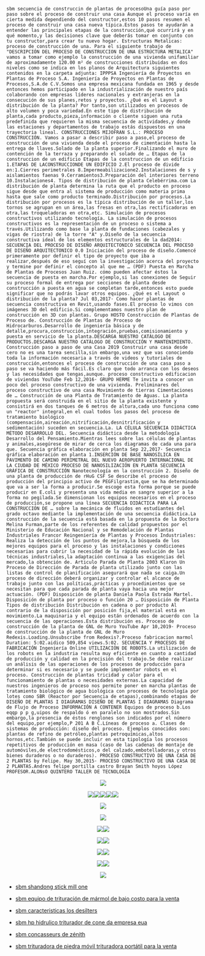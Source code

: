 
```
sbm secuencia de construccin de plantas de procesoUna guía paso por paso sobre el proceso de construir una casa Aunque el proceso varía en cierta medida dependiendo del constructor,estos 10 pasos resumen el proceso de construir una casa nueva típica.Estos pasos te ayudarán a entender las principales etapas de la construcción,qué ocurrirá y en qué momento,y las decisiones clave que deberás tomar en conjunto con tu constructor,para crear tu nuevo hogar. Estructuras Metalicas: proceso de construcción de una. Para el siguiente trabajo de "DESCRIPCIÓN DEL PROCESO DE CONSTRUCCION DE UNA ESTRÚCTURA METALICA" vamos a tomar como ejemplo la construcción de una vivienda unifamiliar de aproximadamente 120.00 m² de construcciones distribuidas en dos niveles como se indica en los planos de Arquitectura siguientes contenidos en la carpeta adjunta: IPPPSA Ingeniería de Proyectos en Plantas de Proceso S.A. Ingeniería de Proyectos en Plantas de Procesos,S.A.de C.V.Somos una empresa mexicana fundada en 1965 y desde entonces hemos participado en la industrialización de nuestro país colaborando con empresas líderes nacionales y extranjeras en la consecución de sus planes,retos y proyectos. ¿Qué es el Layout o distribución de la planta? Por tanto,son utilizados en procesos de alto volumen y poca variedad.En este tipo de distribución de planta,cada producto,pieza,información o cliente siguen una ruta predefinida que requieren la misma secuencia de actividades,y donde las estaciones y departamentos de trabajo estás dispuestos en una trayectoria lineal. CONSTRUCCIONES MIJOFRAN S.L.: PROCESO CONSTRUCCIÓN. Vamos a pasar a describir paso a paso,el proceso de construcción de una vivienda desde el proceso de cimentación hasta la entrega de llaves.Solado de la planta superior.Finalizando el muro de contención de la terraza y preparando el solado de … Etapas de la construccion de un edificio Etapas de la construccion de un edificio 1.ETAPAS DE LACONSTRUCCIONDE UN EDIFICIO 2.El proceso de divide en:1.Cierres perimetrales 8.Impermeabilizacione2.Instalaciones de s y aislamientos faenas 9.Cerramientos3.Preparación del interiores terreno 10.Instalaciones4. Tipos de distribución de planta Celebérrima.com La distribución de planta determina la ruta que el producto en proceso sigue desde que entra al sistema de producción como materia prima hasta que sale como producto terminado.Distribución por procesos.La distribución por procesos es la típica distribución de un taller,los tornos se agrupan en un área,las fresas en otra,las rectificadoras en otra,las troqueladoras en otra,etc. Simulación de procesos constructivos utilizando tecnología. La simulación de procesos constructivos es la representación de un proceso o sistema a través.Utilizando como base la planta de fundaciones (cabezales y vigas de riostra) de la torre "A" y.Diseño de la secuencia constructiva ideal de los elementos estructurales de la dad2014: SECUENCIA DEL PROCESO DE DISEÑO ARQUITECTONICO SECUENCIA DEL PROCESO DE DISEÑO ARQUITECTONICO 0.0 Iniciación del proceso de diseño.Comencé primeramente por definir el tipo de proyecto que iba a realizar,después de eso seguí con la investigación acerca del proyecto y termine por definir el concepto al que me … (PDF) Puesta en Marcha de Plantas de Procesos Juan Ruiz. cómo pueden afectar éstos la secuencia de puesta en marcha.Por ejemplo,si las conexiones de Seguir su proceso formal de entrega por secciones de planta desde construcción a puesta en agua se completan tarde,entonces esto puede significar que no podrás lavar otros equipos. ¿Qué es el Layout o distribución de la planta? Jul 03,2017· Como hacer plantas de secuencia constructiva en Revit,usando fases.El proceso lo vimos con imágenes 3D del edificio.Si complementamos nuestro plan de construcción en 3D con plantas. Grupo HOSTO Construcción de Plantas de Proceso de. Construcción de Plantas de Proceso de Hidrocarburos.Desarrollo de ingeniería básica y de detalle,procura,construcción,integración,pruebas,comisionamiento y puesta en servicio de la planta.DESCARGA NUESTRO CATÁLOGO DE PRODUCTOS.DESCARGA NUESTRO CATÁLOGO DE CONSTRUCCIÓN Y MANTENIMIENTO. ️ Construcción paso a paso de una Casa 2019 Construir una casa desde cero no es una tarea sencilla,sin embargo,una vez que vas conociendo toda la información necesaria a través de videos y tutoriales de construcción,entonces el proceso de construcción de una casa paso a paso se va haciendo más fácil.Es claro que todo arranca con los deseos y las necesidades que tengas,aunque. proceso constructivo edificacion de viviendas YouTube Feb 12,2016· GRUPO HERME Te invita a conocer un poco del proceso constructivo de una vivienda. Preliminares del proceso constructivo de una casa Movimiento de tierras Cimentaciones de … Construcción de una Planta de Tratamiento de Aguas. La planta propuesta será construida en el sitio de la planta existente y consistirá en dos tanques de 6 metros de altura,cada uno funciona como un "reactor" integral,en el cual todos los pasos del proceso de tratamiento biológico (compensación,aireación,nitrificación,desnitrificación y sedimentación) suceden en secuencia.La. LA CÉLULA SECUENCIA DIDÁCTICA MÉTODO DESARROLLO DEL. Secuencia didáctica desde la metodología Desarrollo del Pensamiento.Mientras lees sobre las células de plantas y animales,asegúrese de mirar de cerca los diagramas de cada una para que. Secuencia gráfica elaboración en planta Sep 22,2017· Secuencia gráfica elaboración en planta 1.INSERCIÓN DE BASE NANOSÍLICA EN PAVIMENTO DE CAMINO PERIMETRAL DEL NUEVO AEROPUERTO INTERNACIONAL DE LA CIUDAD DE MÉXICO PROCESO DE NANOSILIZACIÓN EN PLANTA SECUENCIA GRÁFICA DE CONSTRUCCIÓN Nanotecnología en la construcción 2. Diseño de una planta de producción de rHuG CSF Se describe el proceso de producción del principio activo de PEGFilgrastim,que se ha determinado que va a ser la forma a producir.Se escoge esta forma porque se puede producir en E.coli y presenta una vida media en sangre superior a la forma no pegilada.Se dimensionan los equipos necesarios en el proceso de producción,se propone una línea SECUENCIA DIDÁCTICA PARA LA CONSTRUCCIÓN DE … sobre la mecánica de fluidos en estudiantes del grado octavo mediante la implementación de una secuencia didáctica.La construcción de la secuencia está basada en la propuesta de la Doctora Melina Furman,parte de los referentes de calidad propuestos por el Ministerio de Educación Nacional y se Remodelación de Plantas Industriales Francor Reingeniería de Plantas y Procesos Industriales: Realiza la detección de los puntos de mejora,la búsqueda de los mejores equipos para el proceso y las instalaciones y condiciones necesarias para cubrir la necesidad de la rápida evolución de las técnicas industriales,la adaptación continua a las exigencias del mercado,la obtención de. Articulo Parada de Planta 2003 Klaron Un Proceso de Dirección de Parada de planta utilizado junto con las listas de control de planificación asegurará que nada se caiga.Un proceso de dirección deberá organizar y controlar el alcance de trabajo junto con las políticas,prácticas y procedimientos que se necesitan para que cada parada de planta vaya hacia una mejor actuación. (PDF) Disposición de planta Daniela Paola Estrada Martel. Disposición de planta por proceso o función 20 … Disposición de Planta Tipos de distribución Distribución en cadena o por producto Al contrario de la disposición por posición fija,el material está en movimiento.La maquinaria y el equipo están ordenados de acuerdo con la secuencia de las operaciones.Esta distribución es. Proceso de construcción de la planta de GNL de Muro YouTube Apr 10,2019· Proceso de construcción de la planta de GNL de Muro Redexis.Loading.Unsubscribe from Redexis?.Proceso fabricacion marmol Duration: 5:02.aidico 509,854 views.5:02. SECUENCIA Y PROCESOS DE FABRICACIÓN Ingeniería Online UTILIZACIÓN DE ROBOTS.La utilización de los robots en la industria resulta muy eficiente en cuanto a cantidad de producción y calidad en la precisión del trabajo.Se debe realizar un análisis de las operaciones de los procesos de producción para determinar si es necesario y se puede implementar robots en el proceso. Construcción de plantas tricidad y calor para el funcionamiento de plantas o necesidades externas.La capacidad de nuestros ingenieros de proceso nos permite poner en marcha plantas de tratamiento biológico de agua biológica con procesos de tecnología por lotes como SBR (Reactor por Secuencia de etapas),combinando etapas de DISEÑO DE PLANTAS I DIAGRAMAS DISEÑO DE PLANTAS I DIAGRAMAS Diagrama de Flujo de Proceso INFORMACIÓN A CONTENER Equipos de proceso b.Los eqqp p p g,uipos de respaldo ó en paralelo no son mostrados.Sin embargo,la presencia de éstos renglones son indicados por el número del equipo,por ejemplo,P 201 A B C.Líneas de proceso a. Clases de sistemas de producción: diseño del proceso. Ejemplos conocidos son: plantas de refino de petróleo,plantas petroquímicas,altos hornos,etc.También se puede incluir en esta tipología los procesos repetitivos de producción en masa (caso de las cadenas de montaje de automóviles,de electrodomésticos,o del calzado,embotelladoras,y otros bienes duraderos o no duraderos). PROCESO CONSTRUCTIVO DE UNA CASA DE 2 PLANTAS by Felipe. May 30,2015· PROCESO CONSTRUCTIVO DE UNA CASA DE 2 PLANTAS.Andres felipe portilla castro Brayan Smith hoyos López PROFESOR.ALONsO QUINTERO TALLER DE TECNOLOGIA 
```

<div align="center">

<a href="https://es-crusher.shibang-china.com/github&k=sbm+secuencia+de+construccin+de+plantas+de+proceso"><img src="https://static.shibang-china.com/es/crusher/logo.jpg"></a>

<a href="https://es-crusher.shibang-china.com/github&k=sbm+secuencia+de+construccin+de+plantas+de+proceso"><img src="https://static.shibang-china.com/es/crusher/index.jpg"></a><a href="https://es-crusher.shibang-china.com/material.htmlgithub&k=sbm+secuencia+de+construccin+de+plantas+de+proceso"><img src="https://static.shibang-china.com/es/crusher/material.jpg"></a><a href="https://es-crusher.shibang-china.com/application.htmlgithub&k=sbm+secuencia+de+construccin+de+plantas+de+proceso"><img src="https://static.shibang-china.com/es/crusher/application.jpg"></a><a href="https://es-crusher.shibang-china.com/aboutus.htmlgithub&k=sbm+secuencia+de+construccin+de+plantas+de+proceso"><img src="https://static.shibang-china.com/es/crusher/aboutus.jpg"></a><a href="https://es-crusher.shibang-china.com/contact.htmlgithub&k=sbm+secuencia+de+construccin+de+plantas+de+proceso"><img src="https://static.shibang-china.com/es/crusher/contact.jpg"></a>

<a href="https://es-crusher.shibang-china.com/github&k=sbm+secuencia+de+construccin+de+plantas+de+proceso"><img src="https://static.shibang-china.com/es/crusher/banner.jpg"></a>

<a href="https://swt.shibang-china.com/github&k=sbm+secuencia+de+construccin+de+plantas+de+proceso"><img src="https://static.shibang-china.com/es/crusher/text.jpg"></a>

<a href="https://swt.shibang-china.com/github&k=sbm+secuencia+de+construccin+de+plantas+de+proceso"><img src="https://static.shibang-china.com/es/crusher/chat.jpg"></a><a href="https://es-crusher.shibang-china.com/contact.htmlgithub&k=sbm+secuencia+de+construccin+de+plantas+de+proceso"><img src="https://static.shibang-china.com/es/crusher/message.jpg"></a>

<a href="https://es-crusher.shibang-china.com/products/pe.htmlgithub&k=sbm+secuencia+de+construccin+de+plantas+de+proceso"><img src="https://static.shibang-china.com/es/crusher/pe.jpg"></a><a href="https://es-crusher.shibang-china.com/products/pf.htmlgithub&k=sbm+secuencia+de+construccin+de+plantas+de+proceso"><img src="https://static.shibang-china.com/es/crusher/pf.jpg"></a>

<a href="https://es-crusher.shibang-china.com/products/hpt.htmlgithub&k=sbm+secuencia+de+construccin+de+plantas+de+proceso"><img src="https://static.shibang-china.com/es/crusher/hpt.jpg"></a><a href="https://es-crusher.shibang-china.com/products/vsi.htmlgithub&k=sbm+secuencia+de+construccin+de+plantas+de+proceso"><img src="https://static.shibang-china.com/es/crusher/vsi.jpg"></a>

<a href="https://es-crusher.shibang-china.com/products/klv.htmlgithub&k=sbm+secuencia+de+construccin+de+plantas+de+proceso"><img src="https://static.shibang-china.com/es/crusher/klv.jpg"></a><a href="https://es-crusher.shibang-china.com/products/portable.htmlgithub&k=sbm+secuencia+de+construccin+de+plantas+de+proceso"><img src="https://static.shibang-china.com/es/crusher/portable.jpg"></a>

<a href="https://swt.shibang-china.com/github&k=sbm+secuencia+de+construccin+de+plantas+de+proceso"><img src="https://static.shibang-china.com/es/crusher/case.jpg"></a>

</div>


* [sbm shandong stick mill one](sbm%20shandong%20stick%20mill%20one.md)

* [sbm equipo de trituración de mármol de bajo costo para la venta](sbm%20equipo%20de%20trituraci%C3%B3n%20de%20m%C3%A1rmol%20de%20bajo%20costo%20para%20la%20venta.md)

* [sbm caracteristicas los desilters](sbm%20caracteristicas%20los%20desilters.md)

* [sbm hp hidrulico triturador de cone da empresa eua](sbm%20hp%20hidrulico%20triturador%20de%20cone%20da%20empresa%20eua.md)

* [sbm concasseurs de zénith](sbm%20concasseurs%20de%20z%C3%A9nith.md)

* [sbm trituradora de piedra móvil trituradora portátil para la venta](sbm%20trituradora%20de%20piedra%20m%C3%B3vil%20trituradora%20port%C3%A1til%20para%20la%20venta.md)